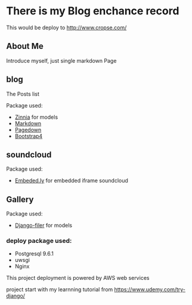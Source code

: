 

# There is my Blog enchance record
<!-- = = = -->
This would be deploy to <http://www.cropse.com/>
## About Me
Introduce myself, just single markdown Page

## blog
The Posts list

Package used:

* [Zinnia] for models
* [Markdown]
* [Pagedown]
* [Bootstrap4]

## soundcloud
Package used:

* [Embeded.ly] for embedded iframe soundcloud

## Gallery
Package used:

* [Django-filer] for models

### deploy package used:
* Postgresql 9.6.1
* uwsgi
* Nginx

This project deployment is powered by AWS web services

project start with my learnning tutorial from <https://www.udemy.com/try-django/>

[Zinnia]: http://docs.django-blog-zinnia.com/en/develop/index.html
[Markdown]: https://github.com/waylan/Python-Markdown
[Pagedown]: https://github.com/timmyomahony/django-pagedown
[Bootstrap4]: https://v4-alpha.getbootstrap.com/

[Embeded.ly]: http://embed.ly/embed
[Django-filer]: https://github.com/divio/django-filer